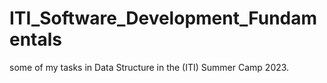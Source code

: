 # ITI_Software_Development_Fundamentals
some of my tasks in Data Structure in the (ITI) Summer Camp 2023.
